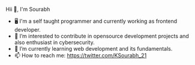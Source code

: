    Hii 👋, I'm Sourabh
- 🖥 I'm a self taught programmer and currently working as frontend developer.
- 👀 I’m interested to contribute in opensource development projects and also enthusiast in cybersecurity.
- 🌱 I’m currently learning web development and its fundamentals.
- 📫 How to reach me: https://twitter.com/KSourabh_21

<!---
SourabhKanade/SourabhKanade is a ✨ special ✨ repository because its `README.md` (this file) appears on your GitHub profile.
You can click the Preview link to take a look at your changes.
--->
